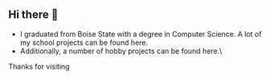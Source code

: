 ## Hi there 👋
- I graduated from Boise State with a degree in Computer Science. A lot of my school projects can be found here.
- Additionally, a number of hobby projects can be found here.\

Thanks for visiting
<!--
**joemgreen22/joemgreen22** is a ✨ _special_ ✨ repository because its `README.md` (this file) appears on your GitHub profile.

Here are some ideas to get you started:

- 🔭 I’m currently working on ...
- 🌱 I’m currently learning ...
- 👯 I’m looking to collaborate on ...
- 🤔 I’m looking for help with ...
- 💬 Ask me about ...
- 📫 How to reach me: ...
- 😄 Pronouns: ...
- ⚡ Fun fact: ...
-->
